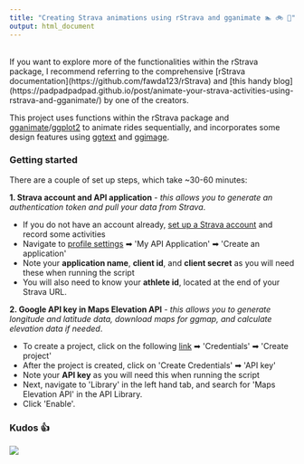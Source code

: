 ```yaml
---
title: "Creating Strava animations using rStrava and gganimate 🏊 🚲 🏃"
output: html_document
---
```

<br>
If you want to explore more of the functionalities within the rStrava package, I recommend referring to the comprehensive [rStrava documentation](https://github.com/fawda123/rStrava)  and [this handy blog](https://padpadpadpad.github.io/post/animate-your-strava-activities-using-rstrava-and-gganimate/) by one of the creators.

This project uses functions within the rStrava package and [gganimate](https://github.com/thomasp85/gganimate)/[ggplot2](https://github.com/tidyverse/ggplot2) to animate rides sequentially, and incorporates some design features using [ggtext](https://github.com/wilkelab/ggtext) and [ggimage](https://github.com/GuangchuangYu/ggimage). 

### Getting started  
There are a couple of set up steps, which take ~30-60 minutes:

**1. Strava account and API application** - _this allows you to generate an authentication token and pull your data from Strava_.

- If you do not have an account already, [set up a Strava account](https://www.strava.com/) and record some activities
- Navigate to [profile settings](https://www.strava.com/settings/profile) ➡ 'My API Application' ➡ 'Create an application'
- Note your **application name**, **client id**, and **client secret** as you will need these when running the script
- You will also need to know your **athlete id**, located at the end of your Strava URL.

**2. Google API key in Maps Elevation API** - _this allows you to generate longitude and latitude data, download maps for ggmap, and calculate elevation data if needed_.

- To create a project, click on the following [link](https://developers.google.com/maps/documentation/elevation/get-api-key) ➡ 'Credentials' ➡ 'Create project'
- After the project is created, click on 'Create Credentials' ➡ 'API key'
- Note your **API key** as you will need this when running the script
- Next, navigate to 'Library' in the left hand tab, and search for 'Maps Elevation API' in the API Library.
- Click 'Enable'.

### Kudos 👍

![](animations/strava_anim.gif)




